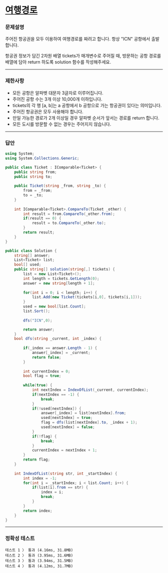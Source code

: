 # <a href="https://school.programmers.co.kr/learn/courses/30/lessons/43164">여행경로</a>

### 문제설명

주어진 항공권을 모두 이용하여 여행경로를 짜려고 합니다. 항상 "ICN" 공항에서 출발합니다.

항공권 정보가 담긴 2차원 배열 tickets가 매개변수로 주어질 때, 방문하는 공항 경로를 배열에 담아 return 하도록 solution 함수를 작성해주세요.

***

### 제한사항

 - 모든 공항은 알파벳 대문자 3글자로 이루어집니다.
 - 주어진 공항 수는 3개 이상 10,000개 이하입니다.
 - tickets의 각 행 [a, b]는 a 공항에서 b 공항으로 가는 항공권이 있다는 의미입니다.
 - 주어진 항공권은 모두 사용해야 합니다.
 - 만일 가능한 경로가 2개 이상일 경우 알파벳 순서가 앞서는 경로를 return 합니다.
 - 모든 도시를 방문할 수 없는 경우는 주어지지 않습니다.

***

### 답안
``` csharp
using System;
using System.Collections.Generic;

public class Ticket : IComparable<Ticket> {
    public string from;
    public string to;
    
    public Ticket(string _from, string _to) {
        from = _from;
        to = _to;
    }
    
    int IComparable<Ticket>.CompareTo(Ticket _other) {
        int result = from.CompareTo(_other.from);
        if(result == 0) {
            result = to.CompareTo(_other.to);
        }
        return result;
    }
}

public class Solution {
    string[] answer;
    List<Ticket> list;
    bool[] used;
    public string[] solution(string[,] tickets) {
        list = new List<Ticket>();
        int length = tickets.GetLength(0);
        answer = new string[length + 1];
        
        for(int i = 0; i < length; i++) {
            list.Add(new Ticket(tickets[i,0], tickets[i,1]));
        }
        used = new bool[list.Count];
        list.Sort();
        
        dfs("ICN",0);

        return answer;
    }
    bool dfs(string _current, int _index) {
        
        if(_index == answer.Length - 1) {
            answer[_index] = _current;
            return false;
        }
        
        int currentIndex = 0;
        bool flag = true;
        
        while(true) {
            int nextIndex = IndexOfList(_current, currentIndex);
            if(nextIndex == -1) {
                break;
            }
            if(!used[nextIndex]) {
                answer[_index] = list[nextIndex].from;
                used[nextIndex] = true;
                flag = dfs(list[nextIndex].to, _index + 1);
                used[nextIndex] = false;
            }
            if(!flag) {
                break;
            }
            currentIndex = nextIndex + 1;
        }
        return flag;
    }
    
    int IndexOfList(string str, int _startIndex) {
        int index = -1;
        for(int i = _startIndex; i < list.Count; i++) {
            if(list[i].from == str) {
                index = i;
                break;
            }
        }
        return index;
    }
}
```

***

### 정확성 테스트
```
테스트 1 〉	통과 (4.16ms, 31.8MB)
테스트 2 〉	통과 (3.95ms, 31.6MB)
테스트 3 〉	통과 (3.94ms, 31.5MB)
테스트 4 〉	통과 (4.12ms, 31.7MB)
```